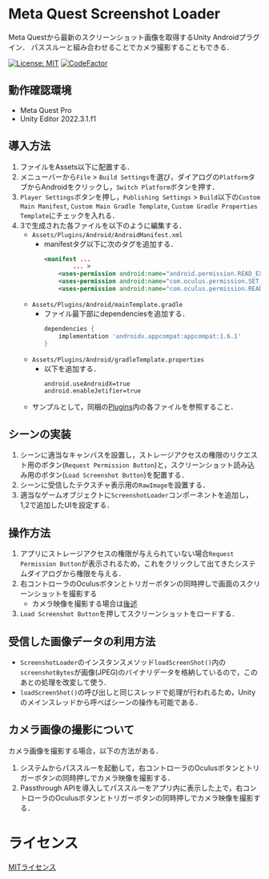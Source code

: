 # Meta Quest Screenshot Loader
Meta Questから最新のスクリーンショット画像を取得するUnity Androidプラグイン．
パススルーと組み合わせることでカメラ撮影することもできる．

[![License: MIT](https://img.shields.io/badge/License-MIT-yellow.svg)](https://opensource.org/licenses/MIT)
[![CodeFactor](https://www.codefactor.io/repository/github/t-34400/metaquestscreenshotloader/badge)](https://www.codefactor.io/repository/github/t-34400/metaquestscreenshotloader)

## 動作確認環境
- Meta Quest Pro
- Unity Editor 2022.3.1.f1

## 導入方法
1. ファイルをAssets以下に配置する．
2. メニューバーから`File` > `Build Settings`を選び，ダイアログの`Platform`タブからAndroidをクリックし，`Switch Platform`ボタンを押す．
3. `Player Settings`ボタンを押し，`Publishing Settings` > `Build`以下の`Custom Main Manifest`, `Custom Main Gradle Template`, `Custom Gradle Properties Template`にチェックを入れる．
4. 3で生成された各ファイルを以下のように編集する．
    - `Assets/Plugins/Android/AndroidManifest.xml`
        - manifestタグ以下に次のタグを追加する．
            ```xml
            <manifest ...
                    ... >
                <uses-permission android:name="android.permission.READ_EXTERNAL_STORAGE" />
                <uses-permission android:name="com.oculus.permission.SET_VR_DEVICE_PARAMS" />
                <uses-permission android:name="com.oculus.permission.READ_VR_DEVICE_PARAMS" />                
            ```
    - `Assets/Plugins/Android/mainTemplate.gradle`
        - ファイル最下部にdependenciesを追加する．
            ```gradle
            dependencies {
                implementation 'androidx.appcompat:appcompat:1.6.1'
            }
            ```
    - `Assets/Plugins/Android/gradleTemplate.properties`
        - 以下を追加する．
            ```
            android.useAndroidX=true
            android.enableJetifier=true
            ```
    - サンプルとして，同梱の[Plugins](./Plugins/)内の各ファイルを参照すること．

## シーンの実装
1. シーンに適当なキャンバスを設置し，ストレージアクセスの権限のリクエスト用のボタン(`Request Permission Button`)と，スクリーンショット読み込み用のボタン(`Load Screenshot Button`)を配置する．
2. シーンに受信したテクスチャ表示用の`RawImage`を設置する．
3. 適当なゲームオブジェクトに`ScreenshotLoader`コンポーネントを追加し，1,2で追加したUIを設定する．

## 操作方法
1. アプリにストレージアクセスの権限が与えられていない場合`Request Permission Button`が表示されるため，これをクリックして出てきたシステムダイアログから権限を与える．
2. 右コントローラのOculusボタンとトリガーボタンの同時押しで画面のスクリーンショットを撮影する
    - カメラ映像を撮影する場合は[後述](#カメラ画像の撮影について)
3. `Load Screenshot Button`を押してスクリーンショットをロードする．

## 受信した画像データの利用方法
- `ScreenshotLoader`のインスタンスメソッド`loadScreenShot()`内の`screenshotBytes`が画像(JPEG)のバイナリデータを格納しているので，このあとの処理を改変して使う．
- `loadScreenShot()`の呼び出しと同じスレッドで処理が行われるため，Unityのメインスレッドから呼べばシーンの操作も可能である．

## カメラ画像の撮影について
カメラ画像を撮影する場合，以下の方法がある．
1. システムからパススルーを起動して，右コントローラのOculusボタンとトリガーボタンの同時押しでカメラ映像を撮影する．
2. Passthrough APIを導入してパススルーをアプリ内に表示した上で，右コントローラのOculusボタンとトリガーボタンの同時押しでカメラ映像を撮影する．

# ライセンス
[MITライセンス](./LICENSE)